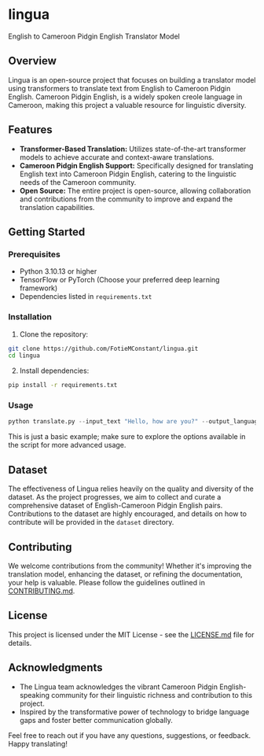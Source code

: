 # lingua
English to Cameroon Pidgin English Translator Model

## Overview

Lingua is an open-source project that focuses on building a translator model using transformers to translate text from English to Cameroon Pidgin English. Cameroon Pidgin English, is a widely spoken creole language in Cameroon, making this project a valuable resource for linguistic diversity.

## Features

- **Transformer-Based Translation:** Utilizes state-of-the-art transformer models to achieve accurate and context-aware translations.
- **Cameroon Pidgin English Support:** Specifically designed for translating English text into Cameroon Pidgin English, catering to the linguistic needs of the Cameroon community.
- **Open Source:** The entire project is open-source, allowing collaboration and contributions from the community to improve and expand the translation capabilities.

## Getting Started

### Prerequisites

- Python 3.10.13 or higher
- TensorFlow or PyTorch (Choose your preferred deep learning framework)
- Dependencies listed in `requirements.txt`

### Installation

1. Clone the repository:

```bash
git clone https://github.com/FotieMConstant/lingua.git
cd lingua
```

2. Install dependencies:

```bash
pip install -r requirements.txt
```

### Usage

```python
python translate.py --input_text "Hello, how are you?" --output_language pidgin
```

This is just a basic example; make sure to explore the options available in the script for more advanced usage.

## Dataset

The effectiveness of Lingua relies heavily on the quality and diversity of the dataset. As the project progresses, we aim to collect and curate a comprehensive dataset of English-Cameroon Pidgin English pairs. Contributions to the dataset are highly encouraged, and details on how to contribute will be provided in the `dataset` directory.

## Contributing

We welcome contributions from the community! Whether it's improving the translation model, enhancing the dataset, or refining the documentation, your help is valuable. Please follow the guidelines outlined in [CONTRIBUTING.md](CONTRIBUTING.md).

## License

This project is licensed under the MIT License - see the [LICENSE.md](LICENSE.md) file for details.

## Acknowledgments

- The Lingua team acknowledges the vibrant Cameroon Pidgin English-speaking community for their linguistic richness and contribution to this project.
- Inspired by the transformative power of technology to bridge language gaps and foster better communication globally.

Feel free to reach out if you have any questions, suggestions, or feedback. Happy translating!
